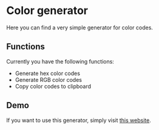 # Color generator

Here you can find a very simple generator for color codes.

## Functions

Currently you have the following functions:

- Generate hex color codes
- Generate RGB color codes
- Copy color codes to clipboard

## Demo

If you want to use this generator, simply visit [this website](https://benferch.github.io/rgb-generator/).
